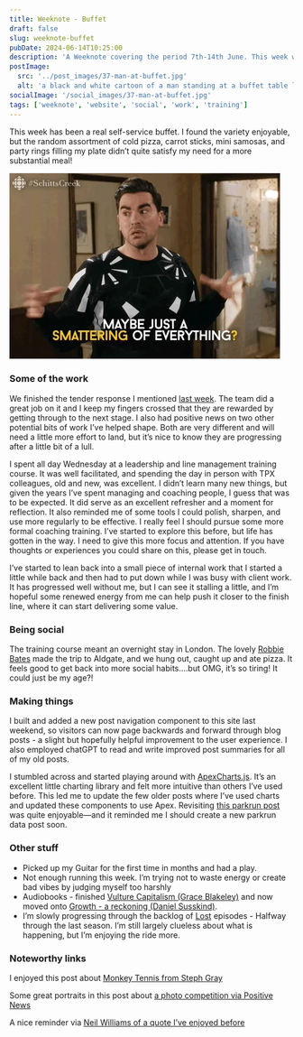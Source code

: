 ```yaml
---
title: Weeknote - Buffet
draft: false
slug: weeknote-buffet
pubDate: 2024-06-14T10:25:00
description: 'A Weeknote covering the period 7th-14th June. This week was an assorted buffet including sales work, leadership training, reconnecting socially and making things '
postImage:
  src: '../post_images/37-man-at-buffet.jpg'
  alt: 'a black and white cartoon of a man standing at a buffet table looking a little overhelmed'
socialImage: '/social_images/37-man-at-buffet.jpg'
tags: ['weeknote', 'website', 'social', 'work', 'training']
---
```


This week has been a real self-service buffet. I found the variety enjoyable, but the random assortment of cold pizza, carrot sticks, mini samosas, and party rings filling my plate didn’t quite satisfy my need for a more substantial meal!

![animated gif from schitt's creek of character talking about a smattering of everything](../post_images/37-buffet-LEFT.webp)

### Some of the work

We finished the tender response I mentioned [last week](/posts/weeknote-london-calling). The team did a great job on it and I keep my fingers crossed that they are rewarded by getting through to the next stage. I also had positive news on two other potential bits of work I’ve helped shape. Both are very different and will need a little more effort to land, but it’s nice to know they are progressing after a little bit of a lull.

I spent all day Wednesday at a leadership and line management training course. It was well facilitated, and spending the day in person with TPX colleagues, old and new, was excellent. I didn’t learn many new things, but given the years I’ve spent managing and coaching people, I guess that was to be expected. It did serve as an excellent refresher and a moment for reflection. It also reminded me of some tools I could polish, sharpen, and use more regularly to be effective. I really feel I should pursue some more formal coaching training. I’ve started to explore this before, but life has gotten in the way. I need to give this more focus and attention. If you have thoughts or experiences you could share on this, please get in touch.

I’ve started to lean back into a small piece of internal work that I started a little while back and then had to put down while I was busy with client work. It has progressed well without me, but I can see it stalling a little, and I’m hopeful some renewed energy from me can help push it closer to the finish line, where it can start delivering some value.

### Being social

The training course meant an overnight stay in London. The lovely [Robbie Bates](https://www.linkedin.com/in/robbiebates/) made the trip to Aldgate, and we hung out, caught up and ate pizza. It feels good to get back into more social habits….but OMG, it’s so tiring! It could just be my age?!

### Making things

I built and added a new post navigation component to this site last weekend, so visitors can now page backwards and forward through blog posts - a slight but hopefully helpful improvement to the user experience. I also employed chatGPT to read and write improved post summaries for all of my old posts.

I stumbled across and started playing around with [ApexCharts.js](￼). It’s an excellent little charting library and felt more intuitive than others I’ve used before. This led me to update the few older posts where I’ve used charts and updated these components to use Apex. Revisiting [this parkrun post](https://hellostu.xyz/posts/TGF-data-dive/) was quite enjoyable—and it reminded me I should create a new parkrun data post soon.

### Other stuff

- Picked up my Guitar for the first time in months and had a play.
- Not enough running this week. I’m trying not to waste energy or create bad vibes by judging myself too harshly
- Audiobooks - finished [Vulture Capitalism \(Grace Blakeley\)](https://www.audible.co.uk/pd/Vulture-Capitalism-Audiobook/B0CWB8H4ZZ?eac_link=v54NPPn11PuN&ref=web_search_eac_asin_1&eac_selected_type=asin&eac_selected=B0CWB8H4ZZ&qid=AvcOkNeTtY&eac_id=258-3522918-8898231_AvcOkNeTtY&sr=1-1) and now moved onto [Growth - a reckoning \(Daniel Susskind\)](https://www.audible.co.uk/pd/Growth-Audiobook/B0CKJ33L4T).
- I’m slowly progressing through the backlog of [Lost](https://www.imdb.com/title/tt0411008/) episodes - Halfway through the last season. I’m still largely clueless about what is happening, but I’m enjoying the ride more.

### Noteworthy links

I enjoyed this post about [Monkey Tennis from Steph Gray](https://stephgray.com/2024/06/monkey-tennis-syndrome/)

Some great portraits in this post about [a photo competition via Positive News](https://www.positive.news/society/a-photography-competition-that-captures-the-beauty-and-diversity-of-humanity-has-revealed-its-shortlist/)

A nice reminder via [Neil Williams of a quote I’ve enjoyed before](https://neilojwilliams.net/how-you-feel-on-sunday-night/?utm_source=rss&utm_medium=rss&utm_campaign=how-you-feel-on-sunday-night)
